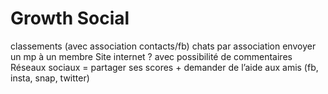 # Growth Social

classements (avec association contacts/fb)
chats par association
envoyer un mp à un membre
Site internet ? avec possibilité de commentaires
Réseaux sociaux = partager ses scores + demander de l’aide aux amis
(fb, insta, snap, twitter)
